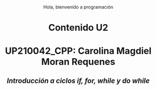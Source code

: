 <center>  Hola,  
bienvenido a programación  
</center>  


<center>

# Contenido U2  
</center>

<center>

# UP210042_CPP: Carolina Magdiel Moran Requenes  
## ***Introducción a ciclos if, for, while y do while***  

</center>